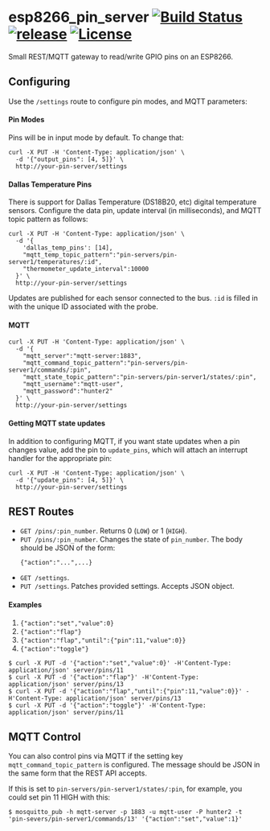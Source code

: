 # esp8266_pin_server [![Build Status](https://travis-ci.org/sidoh/esp8266_pin_server.svg?branch=master)](https://travis-ci.org/sidoh/esp8266_pin_server) [![release](https://github-release-version.herokuapp.com/github/sidoh/esp8266_pin_server/release.svg?style=flat)](https://github.com/sidoh/esp8266_pin_server/releases/latest) [![License][shield-license]][info-license]
Small REST/MQTT gateway to read/write GPIO pins on an ESP8266.

## Configuring

Use the `/settings` route to configure pin modes, and MQTT parameters:

#### Pin Modes

Pins will be in input mode by default.  To change that:


```
curl -X PUT -H 'Content-Type: application/json' \
  -d '{"output_pins": [4, 5]}' \
  http://your-pin-server/settings
```

#### Dallas Temperature Pins

There is support for Dallas Temperature (DS18B20, etc) digital temperature sensors.  Configure the data pin, update interval (in milliseconds), and MQTT topic pattern as follows:

```
curl -X PUT -H 'Content-Type: application/json' \
  -d '{
    'dallas_temp_pins': [14],
    "mqtt_temp_topic_pattern":"pin-servers/pin-server1/temperatures/:id",
    "thermometer_update_interval":10000
  }' \
  http://your-pin-server/settings
```

Updates are published for each sensor connected to the bus. `:id` is filled in with the unique ID associated with the probe.

#### MQTT

```
curl -X PUT -H 'Content-Type: application/json' \
  -d '{
    "mqtt_server":"mqtt-server:1883",
    "mqtt_command_topic_pattern":"pin-servers/pin-server1/commands/:pin",
    "mqtt_state_topic_pattern":"pin-servers/pin-server1/states/:pin",
    "mqtt_username":"mqtt-user",
    "mqtt_password":"hunter2"
  }' \
  http://your-pin-server/settings
```

#### Getting MQTT state updates

In addition to configuring MQTT, if you want state updates when a pin changes value, add the pin to `update_pins`, which will attach an interrupt handler for the appropriate pin:

```
curl -X PUT -H 'Content-Type: application/json' \
  -d '{"update_pins": [4, 5]}' \
  http://your-pin-server/settings
```

## REST Routes

* `GET /pins/:pin_number`. Returns 0 (`LOW`) or 1 (`HIGH`).
* `PUT /pins/:pin_number`. Changes the state of `pin_number`. The body should be JSON of the form:
  ```
  {"action":"...",...}
  ```
* `GET /settings`.
* `PUT /settings`. Patches provided settings.  Accepts JSON object.

#### Examples

1. `{"action":"set","value":0}`
1. `{"action":"flap"}`
1. `{"action":"flap","until":{"pin":11,"value":0}}`
1. `{"action":"toggle"}`

```
$ curl -X PUT -d '{"action":"set","value":0}' -H'Content-Type: application/json' server/pins/11
$ curl -X PUT -d '{"action":"flap"}' -H'Content-Type: application/json' server/pins/13
$ curl -X PUT -d '{"action":"flap","until":{"pin":11,"value":0}}' -H'Content-Type: application/json' server/pins/13
$ curl -X PUT -d '{"action":"toggle"}' -H'Content-Type: application/json' server/pins/11
```

## MQTT Control

You can also control pins via MQTT if the setting key `mqtt_command_topic_pattern` is configured.  The message should be JSON in the same form that the REST API accepts.

If this is set to `pin-servers/pin-server1/states/:pin`, for example, you could set pin 11 HIGH with this:

```
$ mosquitto_pub -h mqtt-server -p 1883 -u mqtt-user -P hunter2 -t 'pin-severs/pin-server1/commands/13' '{"action":"set","value":1}'
```

[info-license]:   https://github.com/sidoh/esp8266_pin_server/blob/master/LICENSE
[shield-license]: https://img.shields.io/badge/license-MIT-blue.svg

